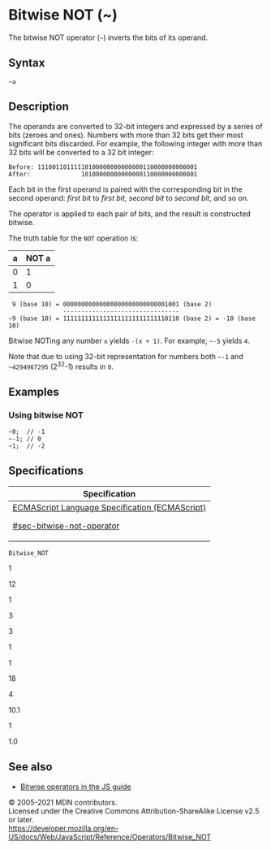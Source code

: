 # Bitwise NOT (~)

The bitwise NOT operator (`~`) inverts the bits of its operand.

## Syntax

    ~a

## Description

The operands are converted to 32-bit integers and expressed by a series of bits (zeroes and ones). Numbers with more than 32 bits get their most significant bits discarded. For example, the following integer with more than 32 bits will be converted to a 32 bit integer:

    Before: 11100110111110100000000000000110000000000001
    After:              10100000000000000110000000000001

Each bit in the first operand is paired with the corresponding bit in the second operand: _first bit_ to _first bit_, _second bit_ to _second bit_, and so on.

The operator is applied to each pair of bits, and the result is constructed bitwise.

The truth table for the `NOT` operation is:

<table><thead><tr class="header"><th>a</th><th>NOT a</th></tr></thead><tbody><tr class="odd"><td>0</td><td>1</td></tr><tr class="even"><td>1</td><td>0</td></tr></tbody></table>

     9 (base 10) = 00000000000000000000000000001001 (base 2)
                   --------------------------------
    ~9 (base 10) = 11111111111111111111111111110110 (base 2) = -10 (base 10)

Bitwise NOTing any number `x` yields `-(x + 1)`. For example, `~-5` yields `4`.

Note that due to using 32-bit representation for numbers both `~-1` and `~4294967295` (2<sup>32</sup>-1) results in `0`.

## Examples

### Using bitwise NOT

    ~0;  // -1
    ~-1; // 0
    ~1;  // -2

## Specifications

<table><thead><tr class="header"><th>Specification</th></tr></thead><tbody><tr class="odd"><td><a href="https://tc39.es/ecma262/#sec-bitwise-not-operator">ECMAScript Language Specification (ECMAScript) 
<br/>

<span class="small">#sec-bitwise-not-operator</span></a></td></tr></tbody></table>

`Bitwise_NOT`

1

12

1

3

3

1

1

18

4

10.1

1

1.0

## See also

-   [Bitwise operators in the JS guide](https://developer.mozilla.org/en-US/docs/Web/JavaScript/Guide/Expressions_and_Operators#bitwise)

© 2005-2021 MDN contributors.  
Licensed under the Creative Commons Attribution-ShareAlike License v2.5 or later.  
<a href="https://developer.mozilla.org/en-US/docs/Web/JavaScript/Reference/Operators/Bitwise_NOT" class="_attribution-link">https://developer.mozilla.org/en-US/docs/Web/JavaScript/Reference/Operators/Bitwise_NOT</a>
